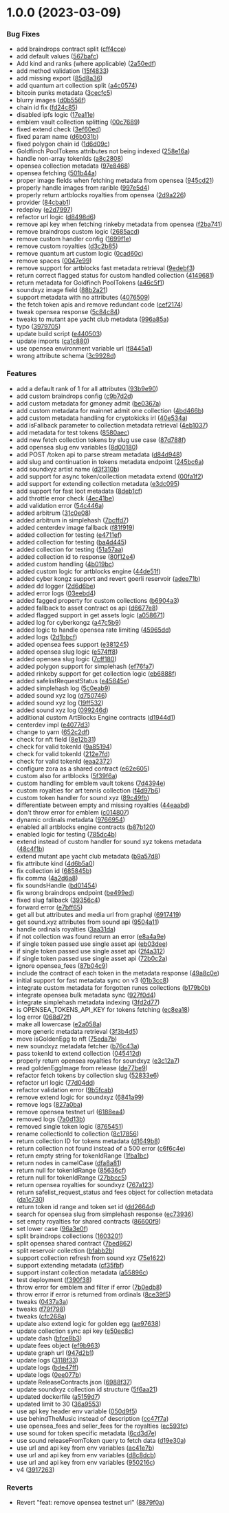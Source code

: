 # 1.0.0 (2023-03-09)


### Bug Fixes

* add braindrops contract split ([cff4cce](https://github.com/reservoirprotocol/metadata/commit/cff4cce284d72c312749b10aa4c0d1d942c83aea))
* add default values ([567bafc](https://github.com/reservoirprotocol/metadata/commit/567bafc6adefca0db6cf2d2a2c1f1bd2c7fda207))
* Add kind and ranks (where applicable) ([2a50edf](https://github.com/reservoirprotocol/metadata/commit/2a50edf856f06b60dfecf544de716d324d1405aa))
* add method validation ([15f4833](https://github.com/reservoirprotocol/metadata/commit/15f4833a1bbcb552ad9022a4edb5d4ba8fba1869))
* add missing export ([85d8a36](https://github.com/reservoirprotocol/metadata/commit/85d8a3628a4f634962577a80014e7ddf7cc390bc))
* add quantum art collection split ([a4c0574](https://github.com/reservoirprotocol/metadata/commit/a4c0574a0a44ea7ae74ae2e69768792ad5049340))
* bitcoin punks metadata ([3cecfc5](https://github.com/reservoirprotocol/metadata/commit/3cecfc5ec4be446a2a9a51ef6a08e054fd4511f5))
* blurry images ([d0b556f](https://github.com/reservoirprotocol/metadata/commit/d0b556f31dd6df92ae7e71290d00137f9038ef44))
* chain id fix ([fd24c85](https://github.com/reservoirprotocol/metadata/commit/fd24c85d910235916110772d7fda5115b158f52b))
* disabled ipfs logic ([17ea11e](https://github.com/reservoirprotocol/metadata/commit/17ea11e74d36fee8def0dc7c0ec5ec7aa939f645))
* emblem vault collection splitting ([00c7689](https://github.com/reservoirprotocol/metadata/commit/00c76894203062aa20f7a4b9c1698e74821f91bc))
* fixed extend check ([3ef60ed](https://github.com/reservoirprotocol/metadata/commit/3ef60edd4b02089e2b77db851e8c24fe3838fbcf))
* fixed param name ([d6b031b](https://github.com/reservoirprotocol/metadata/commit/d6b031b0d4f7b9f4a87bff0465a25ad19261ec51))
* fixed polygon chain id ([1d6d09c](https://github.com/reservoirprotocol/metadata/commit/1d6d09c69602060946ea2126343b1c0f2b490981))
* Goldfinch PoolTokens attributes not being indexed ([258e16a](https://github.com/reservoirprotocol/metadata/commit/258e16a986afdd2b67cd867f73cf8a8134499140))
* handle non-array tokenIds ([a8c2808](https://github.com/reservoirprotocol/metadata/commit/a8c2808c76df4724ad05519f53dea285f6eb3979))
* opensea collection metadata ([97e8468](https://github.com/reservoirprotocol/metadata/commit/97e84683797d46db8a727acce8b9afeec0ab775e))
* opensea fetching ([501b44a](https://github.com/reservoirprotocol/metadata/commit/501b44a78a18de88f7b1aabf4f1b73e0898f8a57))
* proper image fields when fetching metadata from opensea ([945cd21](https://github.com/reservoirprotocol/metadata/commit/945cd21989eb3d63634a0018a53864cb8d94417d))
* properly handle images from rarible ([997e5d4](https://github.com/reservoirprotocol/metadata/commit/997e5d4e325713856f58accbac566f8753ca7afb))
* properly return artblocks royalties from opensea ([2d9a226](https://github.com/reservoirprotocol/metadata/commit/2d9a2262f05c20e19502b20b1aab16e253c39522))
* provider ([84cbab1](https://github.com/reservoirprotocol/metadata/commit/84cbab166554035c9b1d710a68fa522282b722c4))
* redeploy ([e2d7997](https://github.com/reservoirprotocol/metadata/commit/e2d7997d7b3683ffedad11b4ca4a07e032d3d8f2))
* refactor url logic ([d8498d6](https://github.com/reservoirprotocol/metadata/commit/d8498d6a3d357768411a5a9cd46091ff105973e7))
* remove api key when fetching rinkeby metadata from opensea ([f2ba741](https://github.com/reservoirprotocol/metadata/commit/f2ba741a5afc27a8b57f2b4cd7fdad27ea494666))
* remove braindrops custom logic ([2685acd](https://github.com/reservoirprotocol/metadata/commit/2685acdaa31ac2f7f83bef5ac06feaee84de4bc3))
* remove custom handler config ([1699f1e](https://github.com/reservoirprotocol/metadata/commit/1699f1e12a58e7afe3b485e157551b5aab6f7ae6))
* remove custom royalties ([d3c2b85](https://github.com/reservoirprotocol/metadata/commit/d3c2b8507396028a2311e792b7ef15e36da5f4b4))
* remove quantum art custom logic ([0cad60c](https://github.com/reservoirprotocol/metadata/commit/0cad60c91760975cf1f2a0fd833c01cd4b6ac6bf))
* remove spaces ([0047e99](https://github.com/reservoirprotocol/metadata/commit/0047e99f78327b79f1842e0add87e1c8ffe8c015))
* remove support for artblocks fast metadata retrieval ([9edebf3](https://github.com/reservoirprotocol/metadata/commit/9edebf35b239b66ee6783db596daee8e941cc888))
* return correct flagged status for custom handled collection ([4149681](https://github.com/reservoirprotocol/metadata/commit/4149681239714b90f572c537c78fc08e0c50fc4c))
* return metadata for Goldfinch PoolTokens ([a46c5f1](https://github.com/reservoirprotocol/metadata/commit/a46c5f198b802d798a587a2cef66c53ce38dfc6e))
* soundxyz image field ([88b2a21](https://github.com/reservoirprotocol/metadata/commit/88b2a21ced8c88eb2cea80a6ecd2b4a32114d67e))
* support metadata with no attributes ([4076509](https://github.com/reservoirprotocol/metadata/commit/40765090741c58598612892bab00fb4efe854eb3))
* the fetch token apis and remove redundant code ([cef2174](https://github.com/reservoirprotocol/metadata/commit/cef21743e270b4700d6886ba9bd4caaec71da1ca))
* tweak opensea response ([5c84c84](https://github.com/reservoirprotocol/metadata/commit/5c84c848bfee541c48af69b471a8883ec70355e3))
* tweaks to mutant ape yacht club metadata ([996a85a](https://github.com/reservoirprotocol/metadata/commit/996a85a7b06ecee283c418f371e5fbfcbaa2b12b))
* typo ([3979705](https://github.com/reservoirprotocol/metadata/commit/3979705c9b023d9b2cc07d3e9c21deeeb4a4c519))
* update build script ([e440503](https://github.com/reservoirprotocol/metadata/commit/e4405037c8739205c7517715d977c3c8c528c5b1))
* update imports ([ca1c880](https://github.com/reservoirprotocol/metadata/commit/ca1c880e32f7d1fed509ed89ca04072663b70c4a))
* use opensea environment variable url ([f8445a1](https://github.com/reservoirprotocol/metadata/commit/f8445a1031f7715447748a2337a15626ccc2f94f))
* wrong attribute schema ([3c9928d](https://github.com/reservoirprotocol/metadata/commit/3c9928d77887ce9fc5ba1695d52c9375097742aa))


### Features

* add a default rank of 1 for all attributes ([93b9e90](https://github.com/reservoirprotocol/metadata/commit/93b9e9076362238d6efd0c64357c7df439e83e37))
* add custom braindrops config ([c9b7d2d](https://github.com/reservoirprotocol/metadata/commit/c9b7d2d85e19a9daca068da7e933e9cb4abfceb5))
* add custom metadata for gmoney admit ([be0367a](https://github.com/reservoirprotocol/metadata/commit/be0367abe61d8ad674776ab2bc6ee08222661b14))
* add custom metadata for mainnet admit one collection ([4bd466b](https://github.com/reservoirprotocol/metadata/commit/4bd466b1764e131027da093f1353ffe783213cef))
* add custom metadata handling for cryptokicks irl ([40e534a](https://github.com/reservoirprotocol/metadata/commit/40e534add38a5230bd7bf7a32f527fc32d7235b4))
* add isFallback parameter to collection metadata retrieval ([4eb1037](https://github.com/reservoirprotocol/metadata/commit/4eb1037ffcb5b2dea3dc12777a8c5c3474e6a847))
* add metadata for test tokens ([8580aec](https://github.com/reservoirprotocol/metadata/commit/8580aec7723d166932d1ee84ddfb83c538a872cb))
* add new fetch collection tokens by slug use case ([87d788f](https://github.com/reservoirprotocol/metadata/commit/87d788f2718045c25a260d062b93ef60754f420f))
* add opensea slug env variables ([8d00180](https://github.com/reservoirprotocol/metadata/commit/8d00180608c85877524a44b1c5b27bee3aa4db0a))
* add POST /token api to parse stream metadata ([d84d948](https://github.com/reservoirprotocol/metadata/commit/d84d948b68df0103ecb53367aa9afa42b5d43caf))
* add slug and continuation in tokens metadata endpoint ([245bc6a](https://github.com/reservoirprotocol/metadata/commit/245bc6aedcdc95319a51c5281ddff3154f0f542c))
* add soundxyz artist name ([d3f310b](https://github.com/reservoirprotocol/metadata/commit/d3f310b3fb8c0b94ecf35b88340dd0b4963a673f))
* add support for async token/collection metadata extend ([00fa1f2](https://github.com/reservoirprotocol/metadata/commit/00fa1f23990dec8a1c163a72e1a46ed8746b96ab))
* add support for extending collection metadata ([e3dc095](https://github.com/reservoirprotocol/metadata/commit/e3dc095b027ca7322c5c44bb94d1a391dc497c33))
* add support for fast loot metadata ([8deb1cf](https://github.com/reservoirprotocol/metadata/commit/8deb1cf7309a95f78521491b3b0524da20cafe2e))
* add throttle error check ([4ec41be](https://github.com/reservoirprotocol/metadata/commit/4ec41be11eca8b48978f3ddc6c6d19a1effe78f5))
* add validation error ([54c446a](https://github.com/reservoirprotocol/metadata/commit/54c446a75c43f59ea606fa5387c014485330892a))
* added arbitrum ([31c0e08](https://github.com/reservoirprotocol/metadata/commit/31c0e08b621897a28c1a7d28e8b4fc90862ea9e5))
* added arbitrum in simplehash ([7bcffd7](https://github.com/reservoirprotocol/metadata/commit/7bcffd7f381eb732f8a6c367bede1bae4a8541a2))
* added centerdev image fallback ([f81f919](https://github.com/reservoirprotocol/metadata/commit/f81f919dd5ff070ca067357639ed4a074dd4c8ee))
* added collection for testing ([e4711ef](https://github.com/reservoirprotocol/metadata/commit/e4711eff2fe98c823486c8cac01e26343824804c))
* added collection for testing ([ba4d445](https://github.com/reservoirprotocol/metadata/commit/ba4d4450e5bcb3bdb4f3757f90272119a2040053))
* added collection for testing ([51a57aa](https://github.com/reservoirprotocol/metadata/commit/51a57aa9545bcd31127bc49489f9eb752e0f84f9))
* added collection id to response ([80f12e4](https://github.com/reservoirprotocol/metadata/commit/80f12e401b06211abf6d278e0656f78fc32feafa))
* added custom handling ([4b019bc](https://github.com/reservoirprotocol/metadata/commit/4b019bc5a7ca35b4e65f43dcc9943e82e1f9f712))
* added custom logic for artblocks engine ([44de51f](https://github.com/reservoirprotocol/metadata/commit/44de51ff3a058a3c1f11e95ed87afb936791de30))
* added cyber kongz support and revert goerli reservoir ([adee71b](https://github.com/reservoirprotocol/metadata/commit/adee71b78cce3939774f7eed26024a73074ab217))
* added dd logger ([2d6d6be](https://github.com/reservoirprotocol/metadata/commit/2d6d6be95223260a1756e0dbf97cc218e36a877a))
* added error logs ([03eebd4](https://github.com/reservoirprotocol/metadata/commit/03eebd44039eb90bb29f117ff96cedf6317a1e8e))
* added fagged property for custom collections ([b6904a3](https://github.com/reservoirprotocol/metadata/commit/b6904a38970fd3e2d68dd8ebfd414e4cbd56db44))
* added fallback to asset contract os api ([d6677e8](https://github.com/reservoirprotocol/metadata/commit/d6677e899c930ab11f8791eb0c3b2589b20756a8))
* added flagged support in get assets logic ([a058671](https://github.com/reservoirprotocol/metadata/commit/a058671c0494fea8221d6f81bf159dfd99b6529f))
* added log for cyberkongz ([a47c5b9](https://github.com/reservoirprotocol/metadata/commit/a47c5b9ed08d002d3cf8d5ddac9f0adec00649dc))
* added logic to handle opensea rate limiting ([45965dd](https://github.com/reservoirprotocol/metadata/commit/45965ddad0d048e4f5a5b7759caaa810d2e5f22d))
* added logs ([2d1bbcf](https://github.com/reservoirprotocol/metadata/commit/2d1bbcf057b4f9647352e9000769f19473dafde0))
* added opensea fees support ([e381245](https://github.com/reservoirprotocol/metadata/commit/e38124541446b83795e4a1750502289efe23e800))
* added opensea slug logic ([e574ff8](https://github.com/reservoirprotocol/metadata/commit/e574ff83ac5c9578c88d2eb5d6a1c78acb7ee6f6))
* added opensea slug logic ([7cff180](https://github.com/reservoirprotocol/metadata/commit/7cff1802376932e1672026c24885258b4c5bb1cd))
* added polygon support for simplehash ([ef76fa7](https://github.com/reservoirprotocol/metadata/commit/ef76fa7e8e4fe12b9348edf732a824023fb36d87))
* added rinkeby support for get collection logic ([eb6888f](https://github.com/reservoirprotocol/metadata/commit/eb6888f0da6be6aad0ef9b0614b9e032ebcec37a))
* added safelistRequestStatus ([e45845e](https://github.com/reservoirprotocol/metadata/commit/e45845eb696f18a2f56104028acc898648879a30))
* added simplehash log ([5c0eab9](https://github.com/reservoirprotocol/metadata/commit/5c0eab9f003e44b16a6d02b9f5c68e4d04185678))
* added sound xyz log ([d750746](https://github.com/reservoirprotocol/metadata/commit/d7507467552c8b62c11652c7b97587f8de721e60))
* added sound xyz log ([19ff532](https://github.com/reservoirprotocol/metadata/commit/19ff53299758e2f66cdcdfee9b302b81673ce510))
* added sound xyz log ([099246d](https://github.com/reservoirprotocol/metadata/commit/099246d83d6d5c2942765162d542737a18578696))
* additional custom ArtBlocks Engine contracts ([d1944d1](https://github.com/reservoirprotocol/metadata/commit/d1944d1c5efaf75efc30e225d9516a42793fa448))
* centerdev impl ([e4077d3](https://github.com/reservoirprotocol/metadata/commit/e4077d3cffc78a79e26cbc119174844407086f99))
* change to yarn ([652c2df](https://github.com/reservoirprotocol/metadata/commit/652c2dfad889b59953ff789a86ac6af5ae7ab836))
* check for nft field ([8e12b31](https://github.com/reservoirprotocol/metadata/commit/8e12b31a4ebffa7109d4c4883ba0c822673789d3))
* check for valid tokenId ([9a85194](https://github.com/reservoirprotocol/metadata/commit/9a85194ebf582a66a7ce3d1f2706bdc66073573d))
* check for valid tokenId ([212e7fd](https://github.com/reservoirprotocol/metadata/commit/212e7fdce16c37a71e5e8d2ad9ff955357a853f8))
* check for valid tokenId ([eaa2372](https://github.com/reservoirprotocol/metadata/commit/eaa237230e98262c2340706bb60bef8aeeba506c))
* configure zora as a shared contract ([e62e605](https://github.com/reservoirprotocol/metadata/commit/e62e6057a66e3dc82a9836c934df130d70cb6350))
* custom also for artblocks ([5f39f6a](https://github.com/reservoirprotocol/metadata/commit/5f39f6a73fc979cf5c74c3671974b1a7d148a0a7))
* custom handling for emblem vault tokens ([7d4394e](https://github.com/reservoirprotocol/metadata/commit/7d4394e15fa7e7a22f4e23e5ce304fb6dedf057d))
* custom royalties for art tennis collection ([f4d97b6](https://github.com/reservoirprotocol/metadata/commit/f4d97b6a6ee3cbc492adce89fe48801a1c4d7e73))
* custom token handler for sound xyz ([89c49fb](https://github.com/reservoirprotocol/metadata/commit/89c49fbb21232109353fcb91170c33631b6ab63e))
* differentiate between empty and missing royalties ([44eaabd](https://github.com/reservoirprotocol/metadata/commit/44eaabd4f058da25bf01594d013bb279d82f9247))
* don't throw error for emblem ([c014807](https://github.com/reservoirprotocol/metadata/commit/c0148073f11f927305af0b35a5ca5e1b4cef9187))
* dynamic ordinals metadata ([9766954](https://github.com/reservoirprotocol/metadata/commit/976695477d4ee04da6b983181b9b98ee6fbe194d))
* enabled all artblocks engine contracts ([b87b120](https://github.com/reservoirprotocol/metadata/commit/b87b12029b0ae4f34351a24a40056ab8ee6f7791))
* enabled logic for testing ([785dc4b](https://github.com/reservoirprotocol/metadata/commit/785dc4ba0056bc582129f6953d1672bbcb74e0e6))
* extend instead of custom handler for sound xyz tokens metadata ([48c4f1b](https://github.com/reservoirprotocol/metadata/commit/48c4f1b9d1ba92a99778ad1f4e621e4a056d1d0e))
* extend mutant ape yacht club metadata ([b9a57d8](https://github.com/reservoirprotocol/metadata/commit/b9a57d8eb5eca38687fd8358524d39548c5bb1eb))
* fix attribute kind ([4d6b5a0](https://github.com/reservoirprotocol/metadata/commit/4d6b5a052c7a89899878f259ef8e16bdfd7c3d31))
* fix collection id ([685845b](https://github.com/reservoirprotocol/metadata/commit/685845b371c312c5173cbc1816b0e899659f8091))
* fix comma ([4a2d6a8](https://github.com/reservoirprotocol/metadata/commit/4a2d6a8ad1a41a63d64837a84b4f07e107a34d0c))
* fix soundsHandle ([bd01454](https://github.com/reservoirprotocol/metadata/commit/bd01454a9d116fdf1663bcbffd49d3b506020af5))
* fix wrong braindrops endpoint ([be499ed](https://github.com/reservoirprotocol/metadata/commit/be499ed719a77057ea9fdb075ba3efb58a3ac9e5))
* fixed slug fallback ([39356c4](https://github.com/reservoirprotocol/metadata/commit/39356c477594faa6b212cfe415a16759ef4e9829))
* forward error ([e7bff65](https://github.com/reservoirprotocol/metadata/commit/e7bff651cc525e12f63b72bdf488bfd6d98095ff))
* get all but attributes and media url from graphql ([6917419](https://github.com/reservoirprotocol/metadata/commit/691741917220e72cd35cd2ecab10ac1c58fa67a2))
* get sound.xyz attributes from sound api ([9504a11](https://github.com/reservoirprotocol/metadata/commit/9504a116bddd924c3b81306077bd235fba33002d))
* handle ordinals royalties ([3aa31da](https://github.com/reservoirprotocol/metadata/commit/3aa31da4165068818578c2db69ec7035886d2bdf))
* if not collection was found return an error ([e8a4a9e](https://github.com/reservoirprotocol/metadata/commit/e8a4a9e8e1b73a25f9d2e3dadf4fc7028b633a68))
* if single token passed use single asset api ([eb03dee](https://github.com/reservoirprotocol/metadata/commit/eb03deef57d6635d1de74c4715459c3b50dbc69c))
* if single token passed use single asset api ([2f4a312](https://github.com/reservoirprotocol/metadata/commit/2f4a312eb95a40006627a89234d48b8036a127d2))
* if single token passed use single asset api ([72b0c2a](https://github.com/reservoirprotocol/metadata/commit/72b0c2a29de1eea91a68e6c693adf7f2f6197571))
* ignore opensea_fees ([87b04c9](https://github.com/reservoirprotocol/metadata/commit/87b04c96df85e08536545f395881a66181c9a191))
* include the contract of each token in the metadata response ([49a8c0e](https://github.com/reservoirprotocol/metadata/commit/49a8c0e7eb0b70471f41d5cbabd8372a467e57a5))
* initial support for fast metadata sync on v3 ([01b3cc8](https://github.com/reservoirprotocol/metadata/commit/01b3cc8ed98759b8d72193741863d4ec1050927b))
* integrate custom metadata for forgotten runes collections ([b179b0b](https://github.com/reservoirprotocol/metadata/commit/b179b0b8e19520fd4980db3316a624ad186207fb))
* integrate opensea bulk metadata sync ([927f0d4](https://github.com/reservoirprotocol/metadata/commit/927f0d423f799e29e871991270e4500d761ad2e5))
* integrate simplehash metadata indexing ([3fd2d77](https://github.com/reservoirprotocol/metadata/commit/3fd2d778eb877583efefcfde8cf193d5f0bf9032))
* is OPENSEA_TOKENS_API_KEY for tokens fetching ([ec8ea18](https://github.com/reservoirprotocol/metadata/commit/ec8ea189520befcef58c4cae22e1d70a11382d3d))
* log error ([068d72f](https://github.com/reservoirprotocol/metadata/commit/068d72f5f748707dee8ce498c02e06ff10f2493d))
* make all lowercase ([e2a058a](https://github.com/reservoirprotocol/metadata/commit/e2a058a4d0f6298dcd9941118d5f90ea044b96a8))
* more generic metadata retrieval ([3f3b4d5](https://github.com/reservoirprotocol/metadata/commit/3f3b4d5aa96dcef7ef38b1bfe6b29c971eca5178))
* move isGoldenEgg to nft ([75eda7b](https://github.com/reservoirprotocol/metadata/commit/75eda7b1a60c266830e656b0db842e865c3d5cb7))
* new soundxyz metadata fetcher ([b76c43a](https://github.com/reservoirprotocol/metadata/commit/b76c43a814b08248ae9bfeec9ce4537ba52e612e))
* pass tokenId to extend collection ([045412d](https://github.com/reservoirprotocol/metadata/commit/045412d8bd6dcf9a71b1d3845945ba64ae213c17))
* properly return opensea royalties for soundxyz ([e3c12a7](https://github.com/reservoirprotocol/metadata/commit/e3c12a7d9ec748ad16359cf736a01d49d9f4704c))
* read goldenEggImage from release ([de77be9](https://github.com/reservoirprotocol/metadata/commit/de77be9f3a90261c50ee2aa32c3baeb1ea1c16d3))
* refactor fetch tokens by collection slug ([52833e6](https://github.com/reservoirprotocol/metadata/commit/52833e6d1bd1d69048fe78de6af0a9e1739333ae))
* refactor url logic ([77d04dd](https://github.com/reservoirprotocol/metadata/commit/77d04dd4848f41f793c9ee67cc452faae71fbc0d))
* refactor validation error ([9b5fcab](https://github.com/reservoirprotocol/metadata/commit/9b5fcab053263ac560965684aed1feb3ceccc7ba))
* remove extend logic for soundxyz ([6841a99](https://github.com/reservoirprotocol/metadata/commit/6841a99debebc21595827b3dd2a2055ca4f51628))
* remove logs ([827a0ba](https://github.com/reservoirprotocol/metadata/commit/827a0ba9a1970d810059a3fc0c7dd622fdbaad73))
* remove opensea testnet url ([6188ea4](https://github.com/reservoirprotocol/metadata/commit/6188ea4acd9fd964714de7ed4b8e2bed3e1fe8e1))
* removed logs ([7a0d13b](https://github.com/reservoirprotocol/metadata/commit/7a0d13b914feb416b57796171c3e8d0360a7daba))
* removed single token logic ([8765451](https://github.com/reservoirprotocol/metadata/commit/8765451e611d674289003f9d1d884880cf01f84e))
* rename collectionId to collection ([8c17856](https://github.com/reservoirprotocol/metadata/commit/8c17856e4c37e92dd599d7a09ff8ecf85b565422))
* return collection ID for tokens metadata ([d1649b8](https://github.com/reservoirprotocol/metadata/commit/d1649b8149b309f315a8410829ac34d4070ef668))
* return collection not found instead of a 500 error ([c6f6c4e](https://github.com/reservoirprotocol/metadata/commit/c6f6c4eeda3b5f96e4b3f46ae6e2f3318b0345ae))
* return empty string for tokenIdRange ([1fba1bc](https://github.com/reservoirprotocol/metadata/commit/1fba1bcb92da37382e80a172047bfa4eca1bd313))
* return nodes in camelCase ([dfa8a81](https://github.com/reservoirprotocol/metadata/commit/dfa8a81e67a472dcf0b10353063f2e0ca199be2f))
* return null for tokenIdRange ([85636cf](https://github.com/reservoirprotocol/metadata/commit/85636cf35a94292507ec1d5a26fed82e683fde16))
* return null for tokenIdRange ([27bbcc5](https://github.com/reservoirprotocol/metadata/commit/27bbcc5d9f0f8712f86e9633e9870512de1a9d05))
* return opensea royalties for soundxyz ([767a123](https://github.com/reservoirprotocol/metadata/commit/767a123ab86f553f3283a4756aeedacaffad9961))
* return safelist_request_status and fees object for collection metadata ([da1c730](https://github.com/reservoirprotocol/metadata/commit/da1c730f85ed6450fcebbe3b0b9ea387acbc2988))
* return token id range and token set id ([dd2664d](https://github.com/reservoirprotocol/metadata/commit/dd2664de3760e6d88f0d109854ae122f18cb2f8b))
* search for opensea slug from simplehash response ([ec73936](https://github.com/reservoirprotocol/metadata/commit/ec7393643a0a6478ee741b9fd776c13bdfda390d))
* set empty royalties for shared contracts ([86600f9](https://github.com/reservoirprotocol/metadata/commit/86600f98bfa2285204dd4d7c1dd25a02d94452b8))
* set lower case ([96a3e0f](https://github.com/reservoirprotocol/metadata/commit/96a3e0fa72d1aae266e28a28ebb2268a476d181c))
* split braindrops collections ([1603201](https://github.com/reservoirprotocol/metadata/commit/1603201c09db2b67bb0e82846a01e75ed4b4ceea))
* split opensea shared contract ([7bed862](https://github.com/reservoirprotocol/metadata/commit/7bed8625347c8805084edd1dc8385e81d1df60da))
* split reservoir collection ([bfabb2b](https://github.com/reservoirprotocol/metadata/commit/bfabb2b97c6c515fd74bf25dbc026530a6ad1620))
* support collection refresh from sound xyz ([75e1622](https://github.com/reservoirprotocol/metadata/commit/75e162220bcc5426f71a89d2e5c1f84bcbeb5b0d))
* support extending metadata ([cf35fbf](https://github.com/reservoirprotocol/metadata/commit/cf35fbf6ebc3a2628160ce12b255e9d54dcbe837))
* support instant collection metadata ([a55896c](https://github.com/reservoirprotocol/metadata/commit/a55896c5096092119886493eea926db1802f111d))
* test deployment ([f390f38](https://github.com/reservoirprotocol/metadata/commit/f390f38167de52e5907b4f0ed5d1870b029e2060))
* throw error for emblem and filter if error ([7b0edb8](https://github.com/reservoirprotocol/metadata/commit/7b0edb815052f58cb6cd1903790c8e4370d0ab79))
* throw error if error is returned from ordinals ([8ce39f5](https://github.com/reservoirprotocol/metadata/commit/8ce39f53db993f85fd63a02d264806d1cd565d07))
* tweaks ([0437a3a](https://github.com/reservoirprotocol/metadata/commit/0437a3a5715017dcdfd6ea82e091d5b3a91f24b7))
* tweaks ([f79f798](https://github.com/reservoirprotocol/metadata/commit/f79f798e92b9daf5b06b701d1dbde5fecd7ee2ec))
* tweaks ([cfc268a](https://github.com/reservoirprotocol/metadata/commit/cfc268acf3c15521b2cbe804bc1916f7a17b6b1e))
* update also extend logic for golden egg ([ae97638](https://github.com/reservoirprotocol/metadata/commit/ae9763844bf6c27a4e93c47ccb10b8b268504dbe))
* update collection sync api key ([e50ec8c](https://github.com/reservoirprotocol/metadata/commit/e50ec8ce067bcbbd1dd56d5a397ccb173ea72d72))
* update dash ([bfce8b3](https://github.com/reservoirprotocol/metadata/commit/bfce8b3c3f960999e5c38c571c8e0f6eccd42ba6))
* update fees object ([ef9b963](https://github.com/reservoirprotocol/metadata/commit/ef9b9630ad081a8a1be898a2d659a5f1304b729f))
* update graph url ([947d2b1](https://github.com/reservoirprotocol/metadata/commit/947d2b1ecc1ebcbf6108148233d2e83662a6dbcc))
* update logs ([3118f33](https://github.com/reservoirprotocol/metadata/commit/3118f3328f515efddc6476ceb02d8417eff58357))
* update logs ([bde47ff](https://github.com/reservoirprotocol/metadata/commit/bde47ff3edb6be3913de2499e70489adfb411eed))
* update logs ([0ee077b](https://github.com/reservoirprotocol/metadata/commit/0ee077bd5fadbaa9fa407399072a8bd8c7596b73))
* update ReleaseContracts.json ([6988f37](https://github.com/reservoirprotocol/metadata/commit/6988f37267f9bbc1d0134033d2a5e83fd5449f7e))
* update soundxyz collection id structure ([5f6aa21](https://github.com/reservoirprotocol/metadata/commit/5f6aa2148bcf765bef620c7befbbd3eda75783fc))
* updated dockerfile ([a5159d7](https://github.com/reservoirprotocol/metadata/commit/a5159d764e28b0627b421c09b5c942b1a29e12f9))
* updated limit to 30 ([36a9553](https://github.com/reservoirprotocol/metadata/commit/36a9553cd301ec6bb49f0e34412674a0bb4af599))
* use api key header env variable ([050d9f5](https://github.com/reservoirprotocol/metadata/commit/050d9f59d87de835488c839d0a88dfba0a86e713))
* use behindTheMusic instead of description ([cc47f7a](https://github.com/reservoirprotocol/metadata/commit/cc47f7a9052fb515e8e37a14a0e8d4ad323931a6))
* use opensea_fees and seller_fees for the royalties ([ec593fc](https://github.com/reservoirprotocol/metadata/commit/ec593fce8c0930eebc4799275cfd0c76ae18beb7))
* use sound for token specific metadata ([6cd3d7e](https://github.com/reservoirprotocol/metadata/commit/6cd3d7ea481bd85dfa0f77f366cc58d957d9606b))
* use sound releaseFromToken query to fetch data ([d19e30a](https://github.com/reservoirprotocol/metadata/commit/d19e30a0d33dd8c4dfae7949ab6fedb05711bbdc))
* use url and api key from env variables ([ac41e7b](https://github.com/reservoirprotocol/metadata/commit/ac41e7bf6a1e40f00fbc4147725d4567a89be678))
* use url and api key from env variables ([d8c8dcb](https://github.com/reservoirprotocol/metadata/commit/d8c8dcb1932bacc2fba64066cb92bb1cc9fabbde))
* use url and api key from env variables ([950216c](https://github.com/reservoirprotocol/metadata/commit/950216c9ee1d3d153f38c6371e4d95b1d60ebd23))
* v4 ([3917263](https://github.com/reservoirprotocol/metadata/commit/3917263f556b8469f328aa4232df8159a9fc5f05))


### Reverts

* Revert "feat: remove opensea testnet url" ([8879f0a](https://github.com/reservoirprotocol/metadata/commit/8879f0aa8bdc465116f4352f5fcfb6728d61be63))
